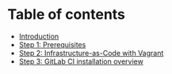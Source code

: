 # Table of contents

* [Introduction](README.md)
* [Step 1: Prerequisites](step-1-prerequisites.md)
* [Step 2: Infrastructure-as-Code with Vagrant](step-2-infrastructure-as-code-with-vagrant.md)
* [Step 3: GitLab CI installation overview](step-3-gitlab-ci-installation-overview.md)

